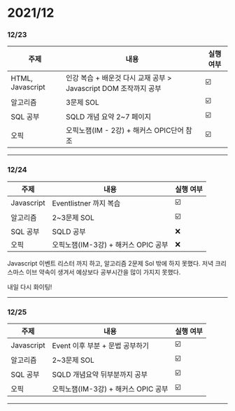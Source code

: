 

# 2021/12

### 12/23 

| 주제             | 내용                                                         | 실행 여부 |
| ---------------- | ------------------------------------------------------------ | --------- |
| HTML, Javascript | 인강 복습 + 배운것 다시 교재 공부 > Javascript DOM 조작까지 공부 | ☑️         |
| 알고리즘         | 3문제 SOL                                                    | ☑️         |
| SQL 공부         | SQLD 개념 요약 2~7 페이지                                    | ☑️         |
| 오픽             | 오픽노잼(IM - 2강) + 해커스 OPIC단어 참조                    | ☑️         |

------



### 12/24

| 주제       | 내용                                | 실행 여부 |
| ---------- | ----------------------------------- | --------- |
| Javascript | Eventlistner 까지 복습              | ☑️         |
| 알고리즘   | 2~3문제 SOL                         | ☑️         |
| SQL 공부   | SQLD 공부                           | ❌         |
| 오픽       | 오픽노잼(IM-3강) + 해커스 OPIC 공부 | ❌         |

Javascript 이벤트 리스터 까지 하고, 알고리즘 2문제 Sol 밖에 하지 못했다. 저녁 크리스마스 이브 약속이 생겨서 예상보다 공부시간을 많이 가지지 못했다.

내일 다시 화이팅!

------

### 12/25

| 주제       | 내용                                | 실행 여부 |
| ---------- | ----------------------------------- | --------- |
| Javascript | Event 이후 부분 + 문법 공부하기     | ☑️         |
| 알고리즘   | 2~3문제 SOL                         | ☑️         |
| SQL 공부   | SQLD 개념요약 뒤부분까지 공부       | ☑️         |
| 오픽       | 오픽노잼(IM-3강) + 해커스 OPIC 공부 | ☑️         |

------

